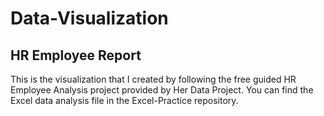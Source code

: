 # Data-Visualization

## HR Employee Report

This is the visualization that I created by following the free guided HR Employee Analysis project provided by Her Data Project. You can find the Excel data analysis file in the Excel-Practice repository.
